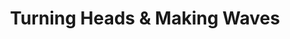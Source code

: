 ---
title: "Turning Heads & Making Waves"
url: /brussels/turning-heads-and-making-waves/
shop: hairdresser
---